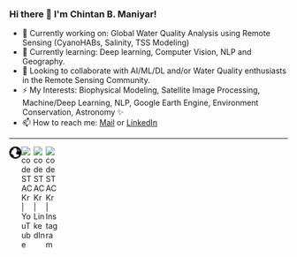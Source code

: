 ### Hi there 👋 I'm Chintan B. Maniyar!



<!--## I'm a riveting blend of Remote Sensing, Deep Learning, NLP enthusiast with a touch of love for writing and music!-->

- 🔭 Currently working on: Global Water Quality Analysis using Remote Sensing (CyanoHABs, Salinity, TSS Modeling)
- 🌱 Currently learning: Deep learning, Computer Vision, NLP and Geography.
- 👯 Looking to collaborate with AI/ML/DL and/or Water Quality enthusiasts in the Remote Sensing Community.
- ⚡ My Interests: Biophysical Modeling, Satellite Image Processing, Machine/Deep Learning, NLP, Google Earth Engine, Environment Conservation, Astronomy ✨
- 📫 How to reach me: [Mail](chintanmaniyar@gmail.com) or [LinkedIn](https://www.linkedin.com/in/chintanmaniyar)

---
[<img align="left" alt="codeSTACKr.com" width="22px" src="https://raw.githubusercontent.com/iconic/open-iconic/master/svg/globe.svg" />](https://chintan2108.github.io/)
[<img align="left" alt="codeSTACKr | YouTube" width="22px" src="https://cdn.jsdelivr.net/npm/simple-icons@v3/icons/youtube.svg" />](https://www.youtube.com/channel/UCgfdsHyDZG9ILtLRSSkrOOA)
[<img align="left" alt="codeSTACKr | LinkedIn" width="22px" src="https://cdn.jsdelivr.net/npm/simple-icons@v3/icons/linkedin.svg" />](https://www.linkedin.com/in/chintan-maniyar-617131112/)
[<img align="left" alt="codeSTACKr | Instagram" width="22px" src="https://cdn.jsdelivr.net/npm/simple-icons@v3/icons/instagram.svg" />](https://www.instagram.com/cubetales2108/)
<br/>


<!--

---

### My Github Stats:
[![Chintan's github stats](https://github-readme-stats.vercel.app/api?username=Chintan2108&count_private=true&show_icons=true&theme=radical)](https://github.com/anuraghazra/github-readme-stats)
<br />

### Most Used Languages

[![Top Langs](https://github-readme-stats.vercel.app/api/top-langs/?username=Chintan2108&layout=compact)](https://github.com/anuraghazra/github-readme-stats)


**Chintan2108/Chintan2108** is a ✨ _special_ ✨ repository because its `README.md` (this file) appears on your GitHub profile.
-->
